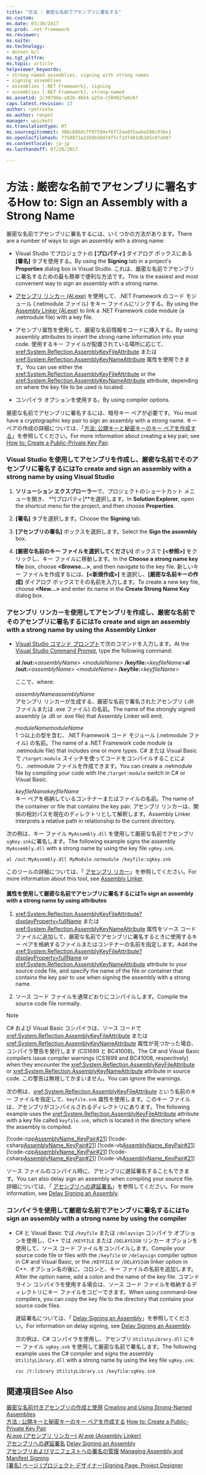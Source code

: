 ```yaml
---
title: "方法 : 厳密な名前でアセンブリに署名する"
ms.custom: 
ms.date: 03/30/2017
ms.prod: .net-framework
ms.reviewer: 
ms.suite: 
ms.technology:
- dotnet-bcl
ms.tgt_pltfrm: 
ms.topic: article
helpviewer_keywords:
- strong-named assemblies, signing with strong names
- signing assemblies
- assemblies [.NET Framework], signing
- assemblies [.NET Framework], strong-named
ms.assetid: 2c30799a-a826-46b4-a25d-c584027a6c67
caps.latest.revision: 23
author: rpetrusha
ms.author: ronpet
manager: wpickett
ms.translationtype: HT
ms.sourcegitcommit: 306c608dc7f97594ef6f72ae0f5aaba596c936e1
ms.openlocfilehash: 7758871a22b8b58d7df5cf2df481db185c07a987
ms.contentlocale: ja-jp
ms.lasthandoff: 07/28/2017

---
```

# <a name="how-to-sign-an-assembly-with-a-strong-name"></a><span data-ttu-id="bead0-102">方法 : 厳密な名前でアセンブリに署名する</span><span class="sxs-lookup"><span data-stu-id="bead0-102">How to: Sign an Assembly with a Strong Name</span></span>
<span data-ttu-id="bead0-103">厳密な名前でアセンブリに署名するには、いくつかの方法があります。</span><span class="sxs-lookup"><span data-stu-id="bead0-103">There are a number of ways to sign an assembly with a strong name:</span></span>  
  
-   <span data-ttu-id="bead0-104">Visual Studio でプロジェクトの **[プロパティ]** ダイアログ ボックスにある **[署名]** タブを使用する。</span><span class="sxs-lookup"><span data-stu-id="bead0-104">By using the **Signing** tab in a project's **Properties** dialog box in Visual Studio.</span></span> <span data-ttu-id="bead0-105">これは、厳密な名前でアセンブリに署名するための最も簡単で便利な方法です。</span><span class="sxs-lookup"><span data-stu-id="bead0-105">This is the easiest and most convenient way to sign an assembly with a strong name.</span></span>  
  
-   <span data-ttu-id="bead0-106">[アセンブリ リンカー (Al.exe)](../../../docs/framework/tools/al-exe-assembly-linker.md) を使用して、.NET Framework のコード モジュール (.netmodule ファイル) をキー ファイルにリンクする。</span><span class="sxs-lookup"><span data-stu-id="bead0-106">By using the [Assembly Linker (Al.exe)](../../../docs/framework/tools/al-exe-assembly-linker.md) to link a .NET Framework code module (a .netmodule file) with a key file.</span></span>  
  
-   <span data-ttu-id="bead0-107">アセンブリ属性を使用して、厳密な名前情報をコードに挿入する。</span><span class="sxs-lookup"><span data-stu-id="bead0-107">By using assembly attributes to insert the strong name information into your code.</span></span> <span data-ttu-id="bead0-108">使用するキー ファイルが配置されている場所に応じて、 <xref:System.Reflection.AssemblyKeyFileAttribute> または <xref:System.Reflection.AssemblyKeyNameAttribute> 属性を使用できます。</span><span class="sxs-lookup"><span data-stu-id="bead0-108">You can use either the <xref:System.Reflection.AssemblyKeyFileAttribute> or the <xref:System.Reflection.AssemblyKeyNameAttribute> attribute, depending on where the key file to be used is located.</span></span>  
  
-   <span data-ttu-id="bead0-109">コンパイラ オプションを使用する。</span><span class="sxs-lookup"><span data-stu-id="bead0-109">By using compiler options.</span></span>  
  
 <span data-ttu-id="bead0-110">厳密な名前でアセンブリに署名するには、暗号キー ペアが必要です。</span><span class="sxs-lookup"><span data-stu-id="bead0-110">You must have a cryptographic key pair to sign an assembly with a strong name.</span></span> <span data-ttu-id="bead0-111">キー ペアの作成の詳細については、「[方法: 公開キーと秘密キーのキー ペアを作成する](../../../docs/framework/app-domains/how-to-create-a-public-private-key-pair.md)」を参照してください。</span><span class="sxs-lookup"><span data-stu-id="bead0-111">For more information about creating a key pair, see [How to: Create a Public-Private Key Pair](../../../docs/framework/app-domains/how-to-create-a-public-private-key-pair.md).</span></span>  
  
### <a name="to-create-and-sign-an-assembly-with-a-strong-name-by-using-visual-studio"></a><span data-ttu-id="bead0-112">Visual Studio を使用してアセンブリを作成し、厳密な名前でそのアセンブリに署名するには</span><span class="sxs-lookup"><span data-stu-id="bead0-112">To create and sign an assembly with a strong name by using Visual Studio</span></span>  
  
1.  <span data-ttu-id="bead0-113">**ソリューション エクスプローラー**で、プロジェクトのショートカット メニューを開き、 **[プロパティ]**を選択します。</span><span class="sxs-lookup"><span data-stu-id="bead0-113">In **Solution Explorer**, open the shortcut menu for the project, and then choose **Properties**.</span></span>  
  
2.  <span data-ttu-id="bead0-114">**[署名]** タブを選択します。</span><span class="sxs-lookup"><span data-stu-id="bead0-114">Choose the **Signing** tab.</span></span>  
  
3.  <span data-ttu-id="bead0-115">**[アセンブリの署名]** ボックスを選択します。</span><span class="sxs-lookup"><span data-stu-id="bead0-115">Select the **Sign the assembly** box.</span></span>  
  
4.  <span data-ttu-id="bead0-116">**[厳密な名前のキー ファイルを選択してください]** ボックスで **[\<参照>]** をクリックし、キー ファイルに移動します。</span><span class="sxs-lookup"><span data-stu-id="bead0-116">In the **Choose a strong name key file** box, choose **\<Browse…>**, and then navigate to the key file.</span></span> <span data-ttu-id="bead0-117">新しいキー ファイルを作成するには、**[\<新規作成>]** を選択し、**[厳密な名前キーの作成]** ダイアログ ボックスでその名前を入力します。</span><span class="sxs-lookup"><span data-stu-id="bead0-117">To create a new key file, choose **\<New…>** and enter its name in the **Create Strong Name Key** dialog box.</span></span>  
  
### <a name="to-create-and-sign-an-assembly-with-a-strong-name-by-using-the-assembly-linker"></a><span data-ttu-id="bead0-118">アセンブリ リンカーを使用してアセンブリを作成し、厳密な名前でそのアセンブリに署名するには</span><span class="sxs-lookup"><span data-stu-id="bead0-118">To create and sign an assembly with a strong name by using the Assembly Linker</span></span>  
  
-   <span data-ttu-id="bead0-119">[Visual Studio コマンド プロンプト](../../../docs/framework/tools/developer-command-prompt-for-vs.md)で次のコマンドを入力します。</span><span class="sxs-lookup"><span data-stu-id="bead0-119">At the [Visual Studio Command Prompt](../../../docs/framework/tools/developer-command-prompt-for-vs.md), type the following command:</span></span>  
  
     <span data-ttu-id="bead0-120">**al** **/out:**\<*assemblyName*> *\<moduleName>* **/keyfile:**\<*keyfileName*></span><span class="sxs-lookup"><span data-stu-id="bead0-120">**al** **/out:**\<*assemblyName*> *\<moduleName>* **/keyfile:**\<*keyfileName*></span></span>  
  
     <span data-ttu-id="bead0-121">ここで、</span><span class="sxs-lookup"><span data-stu-id="bead0-121">where:</span></span>  
  
     <span data-ttu-id="bead0-122">*assemblyName*</span><span class="sxs-lookup"><span data-stu-id="bead0-122">*assemblyName*</span></span>  
     <span data-ttu-id="bead0-123">アセンブリ リンカーが生成する、厳密な名前で署名されたアセンブリ (.dll ファイルまたは .exe ファイル) の名前。</span><span class="sxs-lookup"><span data-stu-id="bead0-123">The name of the strongly signed assembly (a .dll or .exe file) that Assembly Linker will emit.</span></span>  
  
     <span data-ttu-id="bead0-124">*moduleName*</span><span class="sxs-lookup"><span data-stu-id="bead0-124">*moduleName*</span></span>  
     <span data-ttu-id="bead0-125">1 つ以上の型を含む、.NET Framework コード モジュール (.netmodule ファイル) の名前。</span><span class="sxs-lookup"><span data-stu-id="bead0-125">The name of a .NET Framework code module (a .netmodule file) that includes one or more types.</span></span> <span data-ttu-id="bead0-126">C# または Visual Basic で `/target:module` スイッチを使ってコードをコンパイルすることにより、.netmodule ファイルを作成できます。</span><span class="sxs-lookup"><span data-stu-id="bead0-126">You can create a .netmodule file by compiling your code with the `/target:module` switch in C# or Visual Basic.</span></span>  
  
     <span data-ttu-id="bead0-127">*keyfileName*</span><span class="sxs-lookup"><span data-stu-id="bead0-127">*keyfileName*</span></span>  
     <span data-ttu-id="bead0-128">キー ペアを格納しているコンテナーまたはファイルの名前。</span><span class="sxs-lookup"><span data-stu-id="bead0-128">The name of the container or file that contains the key pair.</span></span> <span data-ttu-id="bead0-129">アセンブリ リンカーは、関係の相対パスを現在のディレクトリとして解釈します。</span><span class="sxs-lookup"><span data-stu-id="bead0-129">Assembly Linker interprets a relative path in relationship to the current directory.</span></span>  
  
 <span data-ttu-id="bead0-130">次の例は、キー ファイル `MyAssembly.dll` を使用して厳密な名前でアセンブリ `sgKey.snk`に署名します。</span><span class="sxs-lookup"><span data-stu-id="bead0-130">The following example signs the assembly `MyAssembly.dll` with a strong name by using the key file `sgKey.snk`.</span></span>  
  
```  
al /out:MyAssembly.dll MyModule.netmodule /keyfile:sgKey.snk  
```  
  
 <span data-ttu-id="bead0-131">このツールの詳細については、「 [アセンブリ リカー](../../../docs/framework/tools/al-exe-assembly-linker.md)」を参照してください。</span><span class="sxs-lookup"><span data-stu-id="bead0-131">For more information about this tool, see [Assembly Linker](../../../docs/framework/tools/al-exe-assembly-linker.md).</span></span>  
  
#### <a name="to-sign-an-assembly-with-a-strong-name-by-using-attributes"></a><span data-ttu-id="bead0-132">属性を使用して厳密な名前でアセンブリに署名するには</span><span class="sxs-lookup"><span data-stu-id="bead0-132">To sign an assembly with a strong name by using attributes</span></span>  
  
1.  <span data-ttu-id="bead0-133"><xref:System.Reflection.AssemblyKeyFileAttribute?displayProperty=fullName> または <xref:System.Reflection.AssemblyKeyNameAttribute> 属性をソース コード ファイルに追加して、厳密な名前でアセンブリに署名するときに使用するキー ペアを格納するファイルまたはコンテナーの名前を指定します。</span><span class="sxs-lookup"><span data-stu-id="bead0-133">Add the <xref:System.Reflection.AssemblyKeyFileAttribute?displayProperty=fullName> or <xref:System.Reflection.AssemblyKeyNameAttribute> attribute to your source code file, and specify the name of the file or container that contains the key pair to use when signing the assembly with a strong name.</span></span>  
  
2.  <span data-ttu-id="bead0-134">ソース コード ファイルを通常どおりにコンパイルします。</span><span class="sxs-lookup"><span data-stu-id="bead0-134">Compile the source code file normally.</span></span>  
  
> [!NOTE]
>  <span data-ttu-id="bead0-135">C# および Visual Basic コンパイラは、ソース コードで <xref:System.Reflection.AssemblyKeyFileAttribute> または <xref:System.Reflection.AssemblyKeyNameAttribute> 属性が見つかった場合、コンパイラ警告を発行します (CS1699 と BC41008)。</span><span class="sxs-lookup"><span data-stu-id="bead0-135">The C# and Visual Basic compilers issue compiler warnings (CS1699 and BC41008, respectively) when they encounter the <xref:System.Reflection.AssemblyKeyFileAttribute> or <xref:System.Reflection.AssemblyKeyNameAttribute> attribute in source code.</span></span> <span data-ttu-id="bead0-136">この警告は無視してかまいません。</span><span class="sxs-lookup"><span data-stu-id="bead0-136">You can ignore the warnings.</span></span>  
  
 <span data-ttu-id="bead0-137">次の例は、<xref:System.Reflection.AssemblyKeyFileAttribute> という名前のキー ファイルを指定して、`keyfile.snk` 属性を使用します。このキー ファイルは、アセンブリがコンパイルされるディレクトリにあります。</span><span class="sxs-lookup"><span data-stu-id="bead0-137">The following example uses the <xref:System.Reflection.AssemblyKeyFileAttribute> attribute with a key file called `keyfile.snk`, which is located in the directory where the assembly is compiled.</span></span>  
  
 <span data-ttu-id="bead0-138">[!code-cpp[AssemblyName_KeyPair#21](../../../samples/snippets/cpp/VS_Snippets_CLR/AssemblyName_KeyPair/CPP/keyfileattrib.cpp#21)] [!code-csharp[AssemblyName_KeyPair#21](../../../samples/snippets/csharp/VS_Snippets_CLR/AssemblyName_KeyPair/CS/keyfileattrib.cs#21)] [!code-vb[AssemblyName_KeyPair#21](../../../samples/snippets/visualbasic/VS_Snippets_CLR/AssemblyName_KeyPair/VB/keyfileattrib.vb#21)]</span><span class="sxs-lookup"><span data-stu-id="bead0-138">[!code-cpp[AssemblyName_KeyPair#21](../../../samples/snippets/cpp/VS_Snippets_CLR/AssemblyName_KeyPair/CPP/keyfileattrib.cpp#21)] [!code-csharp[AssemblyName_KeyPair#21](../../../samples/snippets/csharp/VS_Snippets_CLR/AssemblyName_KeyPair/CS/keyfileattrib.cs#21)] [!code-vb[AssemblyName_KeyPair#21](../../../samples/snippets/visualbasic/VS_Snippets_CLR/AssemblyName_KeyPair/VB/keyfileattrib.vb#21)]</span></span>  
  
 <span data-ttu-id="bead0-139">ソース ファイルのコンパイル時に、アセンブリに遅延署名することもできます。</span><span class="sxs-lookup"><span data-stu-id="bead0-139">You can also delay sign an assembly when compiling your source file.</span></span> <span data-ttu-id="bead0-140">詳細については、「 [アセンブリへの遅延署名](../../../docs/framework/app-domains/delay-sign-assembly.md)」を参照してください。</span><span class="sxs-lookup"><span data-stu-id="bead0-140">For more information, see [Delay Signing an Assembly](../../../docs/framework/app-domains/delay-sign-assembly.md).</span></span>  
  
### <a name="to-sign-an-assembly-with-a-strong-name-by-using-the-compiler"></a><span data-ttu-id="bead0-141">コンパイラを使用して厳密な名前でアセンブリに署名するには</span><span class="sxs-lookup"><span data-stu-id="bead0-141">To sign an assembly with a strong name by using the compiler</span></span>  
  
-   <span data-ttu-id="bead0-142">C# と Visual Basic では `/keyfile` または `/delaysign` コンパイラ オプションを使用し、C++ では `/KEYFILE` または `/DELAYSIGN` リンカー オプションを使用して、ソース コード ファイルをコンパイルします。</span><span class="sxs-lookup"><span data-stu-id="bead0-142">Compile your source code file or files with the `/keyfile` or `/delaysign` compiler option in C# and Visual Basic, or the `/KEYFILE` or `/DELAYSIGN` linker option in C++.</span></span> <span data-ttu-id="bead0-143">オプション名の後に、コロンと、キー ファイルの名前を追加します。</span><span class="sxs-lookup"><span data-stu-id="bead0-143">After the option name, add a colon and the name of the key file.</span></span> <span data-ttu-id="bead0-144">コマンド ライン コンパイラを使用する場合は、ソース コード ファイルを格納するディレクトリにキー ファイルをコピーできます。</span><span class="sxs-lookup"><span data-stu-id="bead0-144">When using command-line compilers, you can copy the key file to the directory that contains your source code files.</span></span>  
  
     <span data-ttu-id="bead0-145">遅延署名については、「 [Delay Signing an Assembly](../../../docs/framework/app-domains/delay-sign-assembly.md)」を参照してください。</span><span class="sxs-lookup"><span data-stu-id="bead0-145">For information on delay signing, see [Delay Signing an Assembly](../../../docs/framework/app-domains/delay-sign-assembly.md).</span></span>  
  
     <span data-ttu-id="bead0-146">次の例は、C# コンパイラを使用し、アセンブリ `UtilityLibrary.dll` にキー ファイル `sgKey.snk` を使用して厳密な名前で署名します。</span><span class="sxs-lookup"><span data-stu-id="bead0-146">The following example uses the C# compiler and signs the assembly `UtilityLibrary.dll` with a strong name by using the key file `sgKey.snk`.</span></span>  
  
    ```  
    csc /t:library UtilityLibrary.cs /keyfile:sgKey.snk  
    ```  
  
## <a name="see-also"></a><span data-ttu-id="bead0-147">関連項目</span><span class="sxs-lookup"><span data-stu-id="bead0-147">See Also</span></span>  
 <span data-ttu-id="bead0-148">[厳密な名前付きアセンブリの作成と使用](../../../docs/framework/app-domains/create-and-use-strong-named-assemblies.md) </span><span class="sxs-lookup"><span data-stu-id="bead0-148">[Creating and Using Strong-Named Assemblies](../../../docs/framework/app-domains/create-and-use-strong-named-assemblies.md) </span></span>  
 <span data-ttu-id="bead0-149">[方法 : 公開キーと秘密キーのキー ペアを作成する](../../../docs/framework/app-domains/how-to-create-a-public-private-key-pair.md) </span><span class="sxs-lookup"><span data-stu-id="bead0-149">[How to: Create a Public-Private Key Pair](../../../docs/framework/app-domains/how-to-create-a-public-private-key-pair.md) </span></span>  
 <span data-ttu-id="bead0-150">[Al.exe (アセンブリ リンカー)](../../../docs/framework/tools/al-exe-assembly-linker.md) </span><span class="sxs-lookup"><span data-stu-id="bead0-150">[Al.exe (Assembly Linker)](../../../docs/framework/tools/al-exe-assembly-linker.md) </span></span>  
 <span data-ttu-id="bead0-151">[アセンブリへの遅延署名](../../../docs/framework/app-domains/delay-sign-assembly.md) </span><span class="sxs-lookup"><span data-stu-id="bead0-151">[Delay Signing an Assembly](../../../docs/framework/app-domains/delay-sign-assembly.md) </span></span>  
 <span data-ttu-id="bead0-152">[アセンブリおよびマニフェストへの署名の管理](/visualstudio/ide/managing-assembly-and-manifest-signing) </span><span class="sxs-lookup"><span data-stu-id="bead0-152">[Managing Assembly and Manifest Signing](/visualstudio/ide/managing-assembly-and-manifest-signing) </span></span>  
 <span data-ttu-id="bead0-153">[[署名] ページ (プロジェクト デザイナー)](https://msdn.microsoft.com/library/0k50fs3b)</span><span class="sxs-lookup"><span data-stu-id="bead0-153">[Signing Page, Project Designer](https://msdn.microsoft.com/library/0k50fs3b)</span></span>

